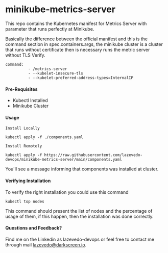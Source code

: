# minikube-metrics-server

This repo contains the Kubernetes manifest for Metrics Server with parameter that runs perfectly at Minikube.

Basically the difference between the official manifest and this is the command section in spec.containers.args, the minikube cluster is a cluster that runs without certificate then is necessary runs the metric server without TLS Verify.

```code
command:
          - /metrics-server
          - --kubelet-insecure-tls
          - --kubelet-preferred-address-types=InternalIP
```

#### Pre-Requisites

* Kubectl Installed
* Minikube Cluster

#### Usage

```Install Locally```
```code
kubectl apply -f ./components.yaml
```

```Install Remotely```
```code
kubectl apply -f https://raw.githubusercontent.com/lazevedo-devops/minikube-metrics-server/main/components.yaml
```

You'll see a message informing that components was installed at cluster.

#### Verifying Installation

To verify the right installation you could use this command

```code
kubectl top nodes
```

This command should present the list of nodes and the percentage of usage of them, if this happen, then the installation was done correctly.

#### Questions and Feedback?

Find me on the Linkedin as lazevedo-devops or feel free to contact me through mail lazevedo@darkscreen.io.